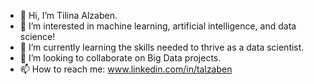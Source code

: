 - 👋 Hi, I’m Tilina Alzaben.
- 👀 I’m interested in machine learning, artificial intelligence, and data science!
- 🌱 I’m currently learning the skills needed to thrive as a data scientist.
- 💞️ I’m looking to collaborate on Big Data projects.
- 📫 How to reach me: www.linkedin.com/in/talzaben
